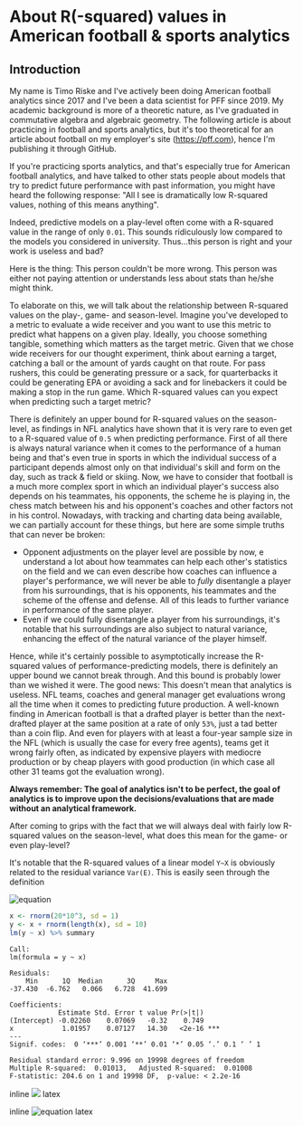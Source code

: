 # About R(-squared) values in American football & sports analytics

## Introduction

My name is Timo Riske and I've actively been doing American football analytics since 2017 and I've been a data scientist for PFF since 2019. My academic background is more of a theoretic nature, as I've graduated in commutative algebra and algebraic geometry. The following article is about practicing in football and sports analytics, but it's too theoretical for an article about football on my employer's site (https://pff.com), hence I'm publishing it through GitHub.

If you're practicing sports analytics, and that's especially true for American football analytics, and have talked to other stats people about models that try to predict future performance with past information, you might have heard the following response: "All I see is dramatically low R-squared values, nothing of this means anything".

Indeed, predictive models on a play-level often come with a R-squared value in the range of only `0.01`. This sounds ridiculously low compared to the models you considered in university. Thus...this person is right and your work is useless and bad?

Here is the thing: This person couldn't be more wrong. This person was either not paying attention or understands less about stats than he/she might think.

To elaborate on this, we will talk about the relationship between R-squared values on the play-, game- and season-level. Imagine you've developed to a metric to evaluate a wide receiver and you want to use this metric to predict what happens on a given play. Ideally, you choose something tangible, something which matters as the target metric. Given that we chose wide receivers for our thought experiment, think about earning a target, catching a ball or the amount of yards caught on that route. For pass rushers, this could be generating pressure or a sack, for quarterbacks it could be generating EPA or avoiding a sack and for linebackers it could be making a stop in the run game. Which R-squared values can you expect when predicting such a target metric?

There is definitely an upper bound for R-squared values on the season-level, as findings in NFL analytics have shown that it is very rare to even get to a R-squared value of `0.5` when predicting performance. First of all there is always natural variance when it comes to the performance of a human being and that's even true in sports in which the individual success of a participant depends almost only on that individual's skill and form on the day, such as track & field or skiing. Now, we have to consider that football is a much more complex sport in which an individual player's success also depends on his teammates, his opponents, the scheme he is playing in, the chess match between his and his opponent's coaches and other factors not in his control. Nowadays, with tracking and charting data being available, we can partially account for these things, but here are some simple truths that can never be broken:

* Opponent adjustments on the player level are possible by now, e understand a lot about how teammates can help each other's statistics on the field and we can even describe how coaches can influence a player's performance, we will never be able to *fully* disentangle a player from his surroundings, that is his opponents, his teammates and the scheme of the offense and defense. All of this leads to further variance in performance of the same player.
* Even if we could fully disentangle a player from his surroundings, it's notable that his surroundings are also subject to natural variance, enhancing the effect of the natural variance of the player himself.

Hence, while it's certainly possible to asymptotically increase the R-squared values of performance-predicting models, there is definitely an upper bound we cannot break through. And this bound is probably lower than we wished it were. The good news: This doesn't mean that analytics is useless. NFL teams, coaches and general manager get evaluations wrong all the time when it comes to predicting future production. A well-known finding in American football is that a drafted player is better than the next-drafted player at the same position at a rate of only `53%`, just a tad better than a coin flip. And even for players with at least a four-year sample size in the NFL (which is usually the case for every free agents), teams get it wrong fairly often, as indicated by expensive players with mediocre production or by cheap players with good production (in which case all other 31 teams got the evaluation wrong).

**Always remember: The goal of analytics isn't to be perfect, the goal of analytics is to improve upon the decisions/evaluations that are made without an analytical framework.**

After coming to grips with the fact that we will always deal with fairly low R-squared values on the season-level, what does this mean for the game- or even play-level?

It's notable that the R-squared values of a linear model `Y~X` is obviously related to the residual variance `Var(E)`. This is easily seen through the definition

![equation](https://latex.codecogs.com/png.latex?R^2=\frac{\sum_{i}(y_i-x_i)^2}{\sum_{i}(y_i-\overline{y})^2})


```r
x <- rnorm(20*10^3, sd = 1)
y <- x + rnorm(length(x), sd = 10)
lm(y ~ x) %>% summary
```

```
Call:
lm(formula = y ~ x)

Residuals:
    Min      1Q  Median      3Q     Max 
-37.430  -6.762   0.066   6.728  41.699 

Coefficients:
            Estimate Std. Error t value Pr(>|t|)    
(Intercept) -0.02260    0.07069   -0.32    0.749    
x            1.01957    0.07127   14.30   <2e-16 ***
---
Signif. codes:  0 ‘***’ 0.001 ‘**’ 0.01 ‘*’ 0.05 ‘.’ 0.1 ‘ ’ 1

Residual standard error: 9.996 on 19998 degrees of freedom
Multiple R-squared:  0.01013,	Adjusted R-squared:  0.01008 
F-statistic: 204.6 on 1 and 19998 DF,  p-value: < 2.2e-16
```

inline <img src="https://latex.codecogs.com/png.latex?X%20=%20\sum%20\frac{X_i}{n}"> latex

inline ![equation](https://latex.codecogs.com/png.latex?X%20=%20\sum%20\frac{X_i}{n}) latex

